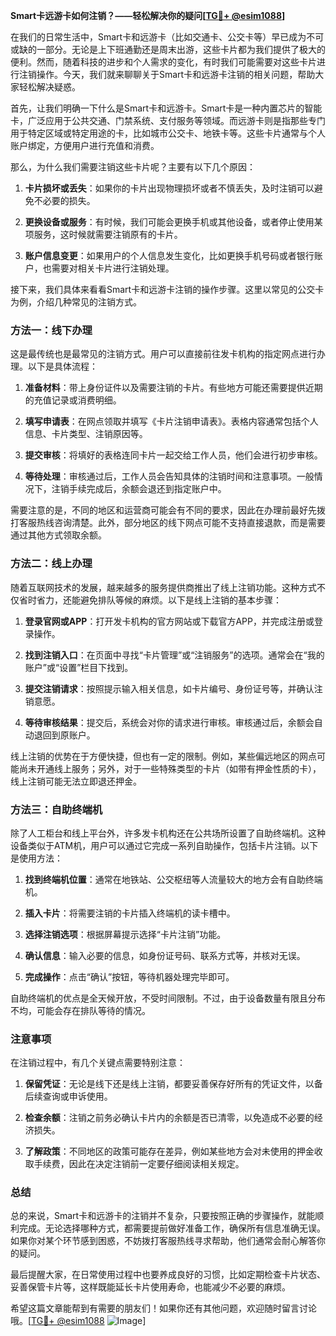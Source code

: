 **Smart卡远游卡如何注销？——轻松解决你的疑问[[TG💪+ @esim1088](https://t.me/s/esim1088)]**

在我们的日常生活中，Smart卡和远游卡（比如交通卡、公交卡等）早已成为不可或缺的一部分。无论是上下班通勤还是周末出游，这些卡片都为我们提供了极大的便利。然而，随着科技的进步和个人需求的变化，有时我们可能需要对这些卡片进行注销操作。今天，我们就来聊聊关于Smart卡和远游卡注销的相关问题，帮助大家轻松解决疑惑。

首先，让我们明确一下什么是Smart卡和远游卡。Smart卡是一种内置芯片的智能卡，广泛应用于公共交通、门禁系统、支付服务等领域。而远游卡则是指那些专门用于特定区域或特定用途的卡，比如城市公交卡、地铁卡等。这些卡片通常与个人账户绑定，方便用户进行充值和消费。

那么，为什么我们需要注销这些卡片呢？主要有以下几个原因：

1. **卡片损坏或丢失**：如果你的卡片出现物理损坏或者不慎丢失，及时注销可以避免不必要的损失。
   
2. **更换设备或服务**：有时候，我们可能会更换手机或其他设备，或者停止使用某项服务，这时候就需要注销原有的卡片。
   
3. **账户信息变更**：如果用户的个人信息发生变化，比如更换手机号码或者银行账户，也需要对相关卡片进行注销处理。

接下来，我们具体来看看Smart卡和远游卡注销的操作步骤。这里以常见的公交卡为例，介绍几种常见的注销方式。

### 方法一：线下办理

这是最传统也是最常见的注销方式。用户可以直接前往发卡机构的指定网点进行办理。以下是具体流程：

1. **准备材料**：带上身份证件以及需要注销的卡片。有些地方可能还需要提供近期的充值记录或消费明细。
   
2. **填写申请表**：在网点领取并填写《卡片注销申请表》。表格内容通常包括个人信息、卡片类型、注销原因等。
   
3. **提交审核**：将填好的表格连同卡片一起交给工作人员，他们会进行初步审核。
   
4. **等待处理**：审核通过后，工作人员会告知具体的注销时间和注意事项。一般情况下，注销手续完成后，余额会退还到指定账户中。

需要注意的是，不同的地区和运营商可能会有不同的要求，因此在办理前最好先拨打客服热线咨询清楚。此外，部分地区的线下网点可能不支持直接退款，而是需要通过其他方式领取余额。

### 方法二：线上办理

随着互联网技术的发展，越来越多的服务提供商推出了线上注销功能。这种方式不仅省时省力，还能避免排队等候的麻烦。以下是线上注销的基本步骤：

1. **登录官网或APP**：打开发卡机构的官方网站或下载官方APP，并完成注册或登录操作。
   
2. **找到注销入口**：在页面中寻找“卡片管理”或“注销服务”的选项。通常会在“我的账户”或“设置”栏目下找到。
   
3. **提交注销请求**：按照提示输入相关信息，如卡片编号、身份证号等，并确认注销意愿。
   
4. **等待审核结果**：提交后，系统会对你的请求进行审核。审核通过后，余额会自动退回到原账户。

线上注销的优势在于方便快捷，但也有一定的限制。例如，某些偏远地区的网点可能尚未开通线上服务；另外，对于一些特殊类型的卡片（如带有押金性质的卡），线上注销可能无法立即退还押金。

### 方法三：自助终端机

除了人工柜台和线上平台外，许多发卡机构还在公共场所设置了自助终端机。这种设备类似于ATM机，用户可以通过它完成一系列自助操作，包括卡片注销。以下是使用方法：

1. **找到终端机位置**：通常在地铁站、公交枢纽等人流量较大的地方会有自助终端机。
   
2. **插入卡片**：将需要注销的卡片插入终端机的读卡槽中。
   
3. **选择注销选项**：根据屏幕提示选择“卡片注销”功能。
   
4. **确认信息**：输入必要的信息，如身份证号码、联系方式等，并核对无误。
   
5. **完成操作**：点击“确认”按钮，等待机器处理完毕即可。

自助终端机的优点是全天候开放，不受时间限制。不过，由于设备数量有限且分布不均，可能会存在排队等待的情况。

### 注意事项

在注销过程中，有几个关键点需要特别注意：

1. **保留凭证**：无论是线下还是线上注销，都要妥善保存好所有的凭证文件，以备后续查询或申诉使用。
   
2. **检查余额**：注销之前务必确认卡片内的余额是否已清零，以免造成不必要的经济损失。
   
3. **了解政策**：不同地区的政策可能存在差异，例如某些地方会对未使用的押金收取手续费，因此在决定注销前一定要仔细阅读相关规定。

### 总结

总的来说，Smart卡和远游卡的注销并不复杂，只要按照正确的步骤操作，就能顺利完成。无论选择哪种方式，都需要提前做好准备工作，确保所有信息准确无误。如果你对某个环节感到困惑，不妨拨打客服热线寻求帮助，他们通常会耐心解答你的疑问。

最后提醒大家，在日常使用过程中也要养成良好的习惯，比如定期检查卡片状态、妥善保管卡片等，这样既能延长卡片使用寿命，也能减少不必要的麻烦。

希望这篇文章能帮到有需要的朋友们！如果你还有其他问题，欢迎随时留言讨论哦。[[TG💪+ @esim1088](https://t.me/s/esim1088) ![Image](https://i.postimg.cc/4NQfJmqS/Snipaste-2025-05-13-00-14-12.png)]